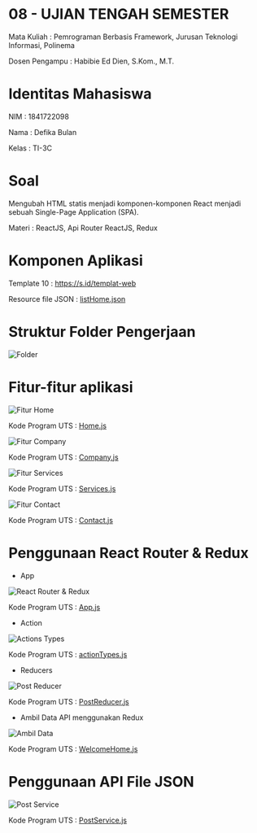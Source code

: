 # 08 - UJIAN TENGAH SEMESTER

Mata Kuliah : Pemrograman Berbasis Framework, Jurusan Teknologi Informasi, Polinema

Dosen Pengampu : Habibie Ed Dien, S.Kom., M.T.

# Identitas Mahasiswa

NIM : 1841722098

Nama : Defika Bulan

Kelas : TI-3C

# Soal

Mengubah HTML statis menjadi komponen-komponen React menjadi sebuah Single-Page Application (SPA).

Materi : ReactJS, Api Router ReactJS, Redux

# Komponen Aplikasi

Template 10 : https://s.id/templat-web

Resource file JSON : [listHome.json](../../src/08_UTS/uts/listHome.json)

# Struktur Folder Pengerjaan

![Folder](img/folder.PNG)

# Fitur-fitur aplikasi

![Fitur Home](img/home.PNG)

Kode Program UTS : [Home.js](../../src/08_UTS/uts/src/pages/Home.js)

![Fitur Company](img/company.PNG)

Kode Program UTS : [Company.js](../../src/08_UTS/uts/src/pages/Company.js)

![Fitur Services](img/service.PNG)

Kode Program UTS : [Services.js](../../src/08_UTS/uts/src/pages/Services.js)

![Fitur Contact](img/contact.PNG)

Kode Program UTS : [Contact.js](../../src/08_UTS/uts/src/pages/Contact.js)

# Penggunaan React Router & Redux

- App

![React Router & Redux](img/App.PNG)

Kode Program UTS : [App.js](../../src/08_UTS/uts/src/App.js)

- Action

![Actions Types](img/actionType.PNG)

Kode Program UTS : [actionTypes.js](../../src/08_UTS/uts/src/store/actions/actionsTypes.js)

- Reducers

![Post Reducer](img/postReducer.PNG)

Kode Program UTS : [PostReducer.js](../../src/08_UTS/uts/src/store/reducers/PostReducer.js)

- Ambil Data API menggunakan Redux

![Ambil Data](img/ambilData.PNG)

Kode Program UTS : [WelcomeHome.js](../../src/08_UTS/uts/src/components/Welcome/WelcomeHome.js)

# Penggunaan API File JSON

![Post Service](img/postService.PNG)

Kode Program UTS : [PostService.js](../../src/08_UTS/uts/src/services/PostService.js)
